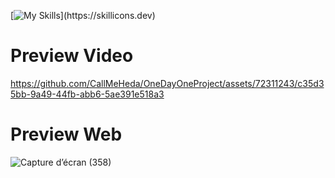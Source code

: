 [![My Skills](https://skillicons.dev/icons?i=angular,sass,)](https://skillicons.dev)

# Preview Video

https://github.com/CallMeHeda/OneDayOneProject/assets/72311243/c35d35bb-9a49-44fb-abb6-5ae391e518a3

# Preview Web

![Capture d’écran (358)](https://github.com/CallMeHeda/OneDayOneProject/assets/72311243/9c1b6400-07f1-4ff8-abd5-8ba55b9b84d8)

